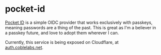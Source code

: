 # pocket-id

[Pocket ID](https://github.com/stonith404/pocket-id) is a simple OIDC provider that works exclusively with passkeys, meaning passwords are a thing of the past. This is great as I'm a believer in a passkey future, and love to adopt them wherever I can.

Currently, this service is being exposed on Cloudflare, at [auth.coblelabs.net](https://auth.coblelabs.net).
